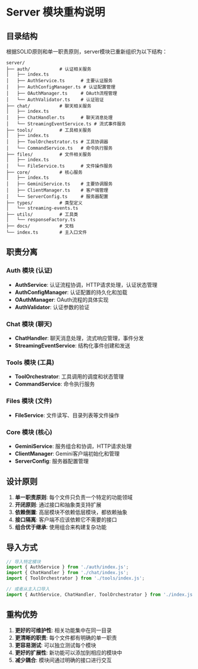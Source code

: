# Server 模块重构说明

## 目录结构

根据SOLID原则和单一职责原则，server模块已重新组织为以下结构：

```
server/
├── auth/           # 认证相关服务
│   ├── index.ts
│   ├── AuthService.ts      # 主要认证服务
│   ├── AuthConfigManager.ts # 认证配置管理
│   ├── OAuthManager.ts     # OAuth流程管理
│   └── AuthValidator.ts    # 认证验证
├── chat/           # 聊天相关服务
│   ├── index.ts
│   ├── ChatHandler.ts      # 聊天消息处理
│   └── StreamingEventService.ts # 流式事件服务
├── tools/          # 工具相关服务
│   ├── index.ts
│   ├── ToolOrchestrator.ts # 工具协调器
│   └── CommandService.ts   # 命令执行服务
├── files/          # 文件相关服务
│   ├── index.ts
│   └── FileService.ts      # 文件操作服务
├── core/           # 核心服务
│   ├── index.ts
│   ├── GeminiService.ts    # 主要协调服务
│   ├── ClientManager.ts    # 客户端管理
│   └── ServerConfig.ts     # 服务器配置
├── types/          # 类型定义
│   └── streaming-events.ts
├── utils/          # 工具类
│   └── responseFactory.ts
├── docs/           # 文档
└── index.ts        # 主入口文件
```

## 职责分离

### Auth 模块 (认证)
- **AuthService**: 认证流程协调，HTTP请求处理，认证状态管理
- **AuthConfigManager**: 认证配置的持久化和加载
- **OAuthManager**: OAuth流程的具体实现
- **AuthValidator**: 认证参数的验证

### Chat 模块 (聊天)
- **ChatHandler**: 聊天消息处理，流式响应管理，事件分发
- **StreamingEventService**: 结构化事件创建和发送

### Tools 模块 (工具)
- **ToolOrchestrator**: 工具调用的调度和状态管理
- **CommandService**: 命令执行服务

### Files 模块 (文件)
- **FileService**: 文件读写、目录列表等文件操作

### Core 模块 (核心)
- **GeminiService**: 服务组合和协调，HTTP请求处理
- **ClientManager**: Gemini客户端初始化和管理
- **ServerConfig**: 服务器配置管理

## 设计原则

1. **单一职责原则**: 每个文件只负责一个特定的功能领域
2. **开闭原则**: 通过接口和抽象类支持扩展
3. **依赖倒置**: 高层模块不依赖低层模块，都依赖抽象
4. **接口隔离**: 客户端不应该依赖它不需要的接口
5. **组合优于继承**: 使用组合来构建复杂功能

## 导入方式

```typescript
// 导入特定模块
import { AuthService } from './auth/index.js';
import { ChatHandler } from './chat/index.js';
import { ToolOrchestrator } from './tools/index.js';

// 或者从主入口导入
import { AuthService, ChatHandler, ToolOrchestrator } from './index.js';
```

## 重构优势

1. **更好的可维护性**: 相关功能集中在同一目录
2. **更清晰的职责**: 每个文件都有明确的单一职责
3. **更容易测试**: 可以独立测试每个模块
4. **更好的扩展性**: 新功能可以添加到相应的模块中
5. **减少耦合**: 模块间通过明确的接口进行交互 